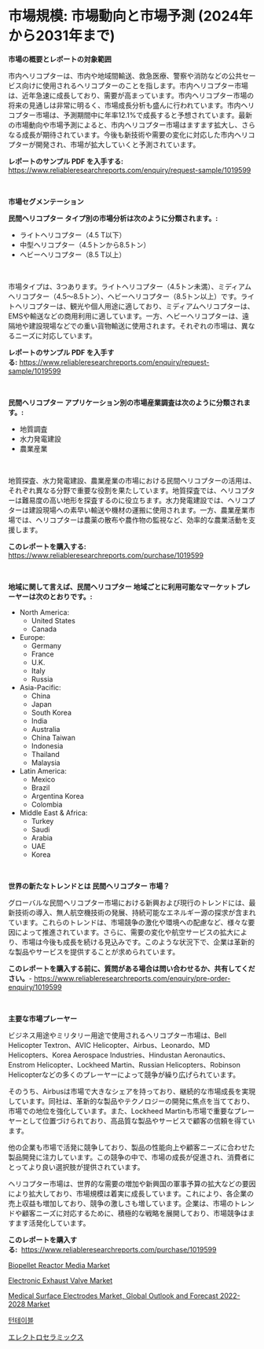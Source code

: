 <p><h1>市場規模: 市場動向と市場予測 (2024年から2031年まで)</h1></p><p><strong>市場の概要とレポートの対象範囲</strong></p>
<p><p>市内ヘリコプターは、市内や地域間輸送、救急医療、警察や消防などの公共セービス向けに使用されるヘリコプターのことを指します。市内ヘリコプター市場は、近年急速に成長しており、需要が高まっています。市内ヘリコプター市場の将来の見通しは非常に明るく、市場成長分析も盛んに行われています。市内ヘリコプター市場は、予測期間中に年率12.1%で成長すると予想されています。最新の市場動向や市場予測によると、市内ヘリコプター市場はますます拡大し、さらなる成長が期待されています。今後も新技術や需要の変化に対応した市内ヘリコプターが開発され、市場が拡大していくと予測されています。</p></p>
<p><strong>レポートのサンプル PDF を入手する:</strong> <a href="https://www.reliableresearchreports.com/enquiry/request-sample/1019599">https://www.reliableresearchreports.com/enquiry/request-sample/1019599</a></p>
<p>&nbsp;</p>
<p><strong>市場セグメンテーション</strong></p>
<p><strong>民間ヘリコプター タイプ別の市場分析は次のように分類されます。:</strong></p>
<p><ul><li>ライトヘリコプター（4.5 T以下）</li><li>中型ヘリコプター（4.5トンから8.5トン）</li><li>ヘビーヘリコプター（8.5 T以上）</li></ul></p>
<p>&nbsp;</p>
<p><p>市場タイプは、3つあります。ライトヘリコプター（4.5トン未満）、ミディアムヘリコプター（4.5〜8.5トン）、ヘビーヘリコプター（8.5トン以上）です。ライトヘリコプターは、観光や個人用途に適しており、ミディアムヘリコプターは、EMSや輸送などの商用利用に適しています。一方、ヘビーヘリコプターは、遠隔地や建設現場などでの重い貨物輸送に使用されます。それぞれの市場は、異なるニーズに対応しています。</p></p>
<p><strong>レポートのサンプル PDF を入手する:</strong>&nbsp;<a href="https://www.reliableresearchreports.com/enquiry/request-sample/1019599">https://www.reliableresearchreports.com/enquiry/request-sample/1019599</a></p>
<p>&nbsp;</p>
<p><strong> 民間ヘリコプター アプリケーション別の市場産業調査は次のように分類されます。:</strong></p>
<p><ul><li>地質調査</li><li>水力発電建設</li><li>農業産業</li></ul></p>
<p>&nbsp;</p>
<p><p>地質探査、水力発電建設、農業産業の市場における民間ヘリコプターの活用は、それぞれ異なる分野で重要な役割を果たしています。地質探査では、ヘリコプターは難易度の高い地形を探査するのに役立ちます。水力発電建設では、ヘリコプターは建設現場への素早い輸送や機材の運搬に使用されます。一方、農業産業市場では、ヘリコプターは農薬の散布や農作物の監視など、効率的な農業活動を支援します。</p></p>
<p><strong>このレポートを購入する:</strong>&nbsp; <a href="https://www.reliableresearchreports.com/purchase/1019599">https://www.reliableresearchreports.com/purchase/1019599</a></p>
<p>&nbsp;</p>
<p><strong>地域に関して言えば、民間ヘリコプター 地域ごとに利用可能なマーケットプレーヤーは次のとおりです。:</strong></p>
<p><ul>
    <li>
        North America:
        <ul>
            <li>United States</li>
            <li>Canada</li>
        </ul>
    </li>
    <li>
        Europe:
        <ul>
            <li>Germany</li>
            <li>France</li>
            <li>U.K.</li>
            <li>Italy</li>
            <li>Russia</li>
        </ul>
    </li>
    <li>
        Asia-Pacific:
        <ul>
            <li>China</li>
            <li>Japan</li>
            <li>South Korea</li>
            <li>India</li>
            <li>Australia</li>
            <li>China Taiwan</li>
            <li>Indonesia</li>
            <li>Thailand</li>
            <li>Malaysia</li>
        </ul>
    </li>
    <li>
        Latin America:
        <ul>
            <li>Mexico</li>
            <li>Brazil</li>
            <li>Argentina Korea</li>
            <li>Colombia</li>
        </ul>
    </li>
    <li>
        Middle East & Africa:
        <ul>
            <li>Turkey</li>
            <li>Saudi</li>
            <li>Arabia</li>
            <li>UAE</li>
            <li>Korea</li>
        </ul>
    </li>
    </ul></p>
<p>&nbsp;</p>
<p><strong>世界の新たなトレンドとは 民間ヘリコプター 市場？</strong></p>
<p><p>グローバルな民間ヘリコプター市場における新興および現行のトレンドには、最新技術の導入、無人航空機技術の発展、持続可能なエネルギー源の探求が含まれています。これらのトレンドは、市場競争の激化や環境への配慮など、様々な要因によって推進されています。さらに、需要の変化や航空サービスの拡大により、市場は今後も成長を続ける見込みです。このような状況下で、企業は革新的な製品やサービスを提供することが求められています。</p></p>
<p><strong>このレポートを購入する前に、質問がある場合は問い合わせるか、共有してください。</strong>- <a href="https://www.reliableresearchreports.com/enquiry/pre-order-enquiry/1019599">https://www.reliableresearchreports.com/enquiry/pre-order-enquiry/1019599</a></p>
<p>&nbsp;</p>
<p><strong>主要な市場プレーヤー</strong></p>
<p><p>ビジネス用途やミリタリー用途で使用されるヘリコプター市場は、Bell Helicopter Textron、AVIC Helicopter、Airbus、Leonardo、MD Helicopters、Korea Aerospace Industries、Hindustan Aeronautics、Enstrom Helicopter、Lockheed Martin、Russian Helicopters、Robinson Helicopterなどの多くのプレーヤーによって競争が繰り広げられています。</p><p>そのうち、Airbusは市場で大きなシェアを持っており、継続的な市場成長を実現しています。同社は、革新的な製品やテクノロジーの開発に焦点を当てており、市場での地位を強化しています。また、Lockheed Martinも市場で重要なプレーヤーとして位置づけられており、高品質な製品やサービスで顧客の信頼を得ています。</p><p>他の企業も市場で活発に競争しており、製品の性能向上や顧客ニーズに合わせた製品開発に注力しています。この競争の中で、市場の成長が促進され、消費者にとってより良い選択肢が提供されています。</p><p>ヘリコプター市場は、世界的な需要の増加や新興国の軍事予算の拡大などの要因により拡大しており、市場規模は着実に成長しています。これにより、各企業の売上収益も増加しており、競争の激しさも増しています。企業は、市場のトレンドや顧客ニーズに対応するために、積極的な戦略を展開しており、市場競争はますます活発化しています。</p></p>
<p><strong>このレポートを購入する:</strong>&nbsp;&nbsp;<a href="https://www.reliableresearchreports.com/purchase/1019599">https://www.reliableresearchreports.com/purchase/1019599</a></p>
<p><p><a href="https://issuu.com/reportprime-2/docs/biopellet-reactor-media-market-size-2030.pptx">Biopellet Reactor Media Market</a></p><p><a href="https://github.com/CliffMedina6/Market-Research-Report-List-3/blob/main/electronic-exhaust-valve-market.md">Electronic Exhaust Valve Market</a></p><p><a href="https://view.publitas.com/reportprime-1/medical-surface-electrodes-market-global-outlook-and-forecast-2022-2028-market-size-market-share-and-global-market-analysis-report-2023-2030/">Medical Surface Electrodes Market, Global Outlook and Forecast 2022-2028 Market</a></p><p><a href="https://github.com/oajzkywllm460/Market-Research-Report-List-1/blob/main/6790673187700.md">턴테이블</a></p><p><a href="https://github.com/mreklxf44233/Market-Research-Report-List-1/blob/main/1574477187765.md">エレクトロセラミックス</a></p></p>